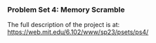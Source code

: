 ### Problem Set 4: Memory Scramble
The full description of the project is at: https://web.mit.edu/6.102/www/sp23/psets/ps4/
